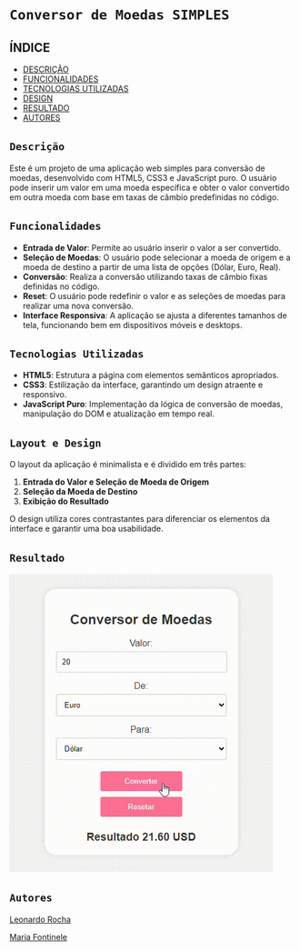 # ``Conversor de Moedas SIMPLES``
## ÍNDICE
* [DESCRIÇÃO](#descrição)
* [FUNCIONALIDADES](#funcionalidades)
* [TECNOLOGIAS UTILIZADAS](#tecnologias-utilizadas)
* [DESIGN](#layout-e-design)
* [RESULTADO](#resultado)
* [AUTORES](#autores)
 
## ``Descrição``
 
Este é um projeto de uma aplicação web simples para conversão de moedas, desenvolvido com HTML5, CSS3 e JavaScript puro. O usuário pode inserir um valor em uma moeda específica e obter o valor convertido em outra moeda com base em taxas de câmbio predefinidas no código.
 
## ``Funcionalidades``
 
- **Entrada de Valor**: Permite ao usuário inserir o valor a ser convertido.
- **Seleção de Moedas**: O usuário pode selecionar a moeda de origem e a moeda de destino a partir de uma lista de opções (Dólar, Euro, Real).
- **Conversão**: Realiza a conversão utilizando taxas de câmbio fixas definidas no código.
- **Reset**: O usuário pode redefinir o valor e as seleções de moedas para realizar uma nova conversão.
- **Interface Responsiva**: A aplicação se ajusta a diferentes tamanhos de tela, funcionando bem em dispositivos móveis e desktops.
 
## ``Tecnologias Utilizadas``
 
- **HTML5**: Estrutura a página com elementos semânticos apropriados.
- **CSS3**: Estilização da interface, garantindo um design atraente e responsivo.
- **JavaScript Puro**: Implementação da lógica de conversão de moedas, manipulação do DOM e atualização em tempo real.
 
## ``Layout e Design``
 
O layout da aplicação é minimalista e é dividido em três partes:
1. **Entrada do Valor e Seleção de Moeda de Origem**
2. **Seleção da Moeda de Destino**
3. **Exibição do Resultado**
 
O design utiliza cores contrastantes para diferenciar os elementos da interface e garantir uma boa usabilidade.
 
## ``Resultado``
![](img/Gravando.gif)

## ``Autores``
[Leonardo Rocha](https://github.com/LeonardoRochaMarista/LeonardoRochaMarista)

[Maria Fontinele](https://github.com/dudafontinele)
